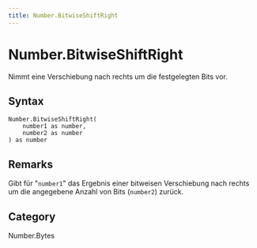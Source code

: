 ```yaml
---
title: Number.BitwiseShiftRight
---
```


# Number.BitwiseShiftRight


Nimmt eine Verschiebung nach rechts um die festgelegten Bits vor.


## Syntax

```powerquery
Number.BitwiseShiftRight(
    number1 as number,
    number2 as number
) as number
```


## Remarks

Gibt für "<code>number1</code>" das Ergebnis einer bitweisen Verschiebung nach rechts um die angegebene Anzahl von Bits (<code>number2</code>) zurück.



## Category
Number.Bytes
